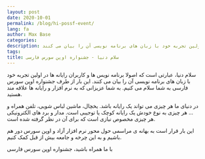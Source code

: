 ```yaml
---
layout: post
date: 2020-10-01
permalink: /blog/hi-possf-event/
lang: fa
author: Max Base
categories: 
description: سلام دنیا، عبارتی است که اصولا برنامه نویس ها و کاربران رایانه ها در اولین تجربه خود با زبان های برنامه نویسی آن را بیان می کنند.
tags: 
title: سلام دنیا - جشنواره اوپن سورس فارسی
---
```


سلام دنیا، عبارتی است که اصولا برنامه نویس ها و کاربران رایانه ها در اولین تجربه خود با زبان های برنامه نویسی آن را بیان می کنند.
این بار از طرف جشنواره اوپن سورس فارسی به شما سلام می کنیم. به شما عزیزانی که به نرم افزار و رایانه ها علاقه مند هستید.

در دنیای ما هر چیزی می تواند یک رایانه باشد. یخچال، ماشین لباس شویی، تلفن همراه و ...
هر چیزی به نوع خودش یک رایانه کوچک یا توجیبی است.
مدار و برد های الکترونیکی هر چیزی مخصوص نیازی است که برای آن در نظر گرفته شده است.

این بار قرار است به بهانه ی مراسمی حول محور نرم افزار آزاد و اوپن سورس دور هم باشیم و به این چرخه و جامعه بیش از قبل کمک کنیم.

با ما همراه باشید،
جشنواره اوپن سورس فارسی
